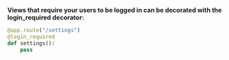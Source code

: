 **Views that require your users to be logged in can be decorated with the login_required decorator:**
```py
@app.route("/settings")
@login_required
def settings():
    pass
```